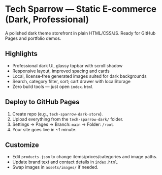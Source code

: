 # Tech Sparrow — Static E‑commerce (Dark, Professional)

A polished dark theme storefront in plain HTML/CSS/JS. Ready for GitHub Pages and portfolio demos.

## Highlights
- Professional dark UI, glassy topbar with scroll shadow
- Responsive layout, improved spacing and cards
- Local, license‑free generated images suited for dark backgrounds
- Search, category filter, sort; cart drawer with localStorage
- Zero build tools — just open `index.html`

## Deploy to GitHub Pages
1. Create repo (e.g., `tech-sparrow-dark-store`).
2. Upload everything from the `tech-sparrow-dark/` folder.
3. Settings → Pages → Branch: `main` → Folder: `/root`.
4. Your site goes live in ~1 minute.

## Customize
- Edit `products.json` to change items/prices/categories and image paths.
- Update brand text and contact details in `index.html`.
- Swap images in `assets/images/` if needed.
